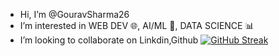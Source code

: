 - Hi, I’m @GouravSharma26
- I’m interested in WEB DEV 🌐, AI/ML 🤖, DATA SCIENCE 📊
- I’m looking to collaborate on Linkdin,Github
[![GitHub Streak](https://streak-stats.demolab.com/?user=GouravSharma26)](https://git.io/streak-stats)

<!---
GouravSharma26/GouravSharma26 is a ✨ special ✨ repository because its `README.md` (this file) appears on your GitHub profile.
You can click the Preview link to take a look at your changes.
--->
